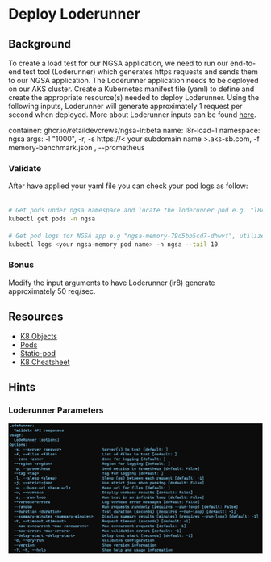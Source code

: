 # Deploy Loderunner

## Background

To create a load test for our NGSA application, we need to run our end-to-end test tool (Loderunner) which generates https requests and sends them to our NGSA application. The Loderunner application needs to be deployed on our AKS cluster. Create a Kubernetes manifest file (yaml) to define and create the appropriate resource(s) needed to deploy Loderunner. Using the following inputs, Loderunner will generate approximately 1 request per second when deployed. More about Loderunner inputs can be found [here](#loderunner-parameters).

container:
    ghcr.io/retaildevcrews/ngsa-lr:beta
name:
    l8r-load-1
namespace:
    ngsa
args:
    -l  "1000", -r, -s https://< your subdomain name >.aks-sb.com, -f memory-benchmark.json , --prometheus

### Validate

After have applied your yaml file you can check your pod logs as follow:

```bash

# Get pods under ngsa namespace and locate the loderunner pod e.g. "l8r-load-1" and make sure it is up and runnning.
kubectl get pods -n ngsa

# Get pod logs for NGSA app e.g "ngsa-memory-79d5bb5cd7-dhwvf", utilize the "--tail" parameter to only get the last 10 log entries, then verify that the Date/time for each log entry is about 1 second apart.
kubectl logs <your ngsa-memory pod name> -n ngsa --tail 10

```

### Bonus

Modify the input arguments to have Loderunner (lr8) generate approximately 50 req/sec.

## Resources
- [K8 Objects](https://kubernetes.io/docs/concepts/overview/working-with-objects/kubernetes-objects/)
- [Pods](https://kubernetes.io/docs/concepts/workloads/pods/)
- [Static-pod](https://kubernetes.io/docs/tasks/configure-pod-container/static-pod/)
- [K8 Cheatsheet](https://kubernetes.io/docs/reference/kubectl/cheatsheet/#creating-objects)

## Hints

### Loderunner Parameters

![Loderunner Parameters](./images/../image/LodeRunnerParameters.PNG)
